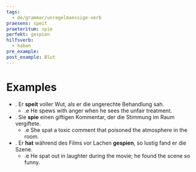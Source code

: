```yaml
---
tags:
  - de/grammar/unregelmaessige-verb
praesens: speit
praeteritum: spie
perfekt: gespien
hilfsverb:
  - haben
pre_example: 
post_example: Blut
---
```


# Examples
- . Er **speit** voller Wut, als er die ungerechte Behandlung sah.
	- .e He spews with anger when he sees the unfair treatment.
- . Sie **spie** einen giftigen Kommentar, der die Stimmung im Raum vergiftete.
	- .e She spat a toxic comment that poisoned the atmosphere in the room.
- . Er **hat** während des Films vor Lachen **gespien**, so lustig fand er die Szene.
	- .e He spat out in laughter during the movie; he found the scene so funny.
